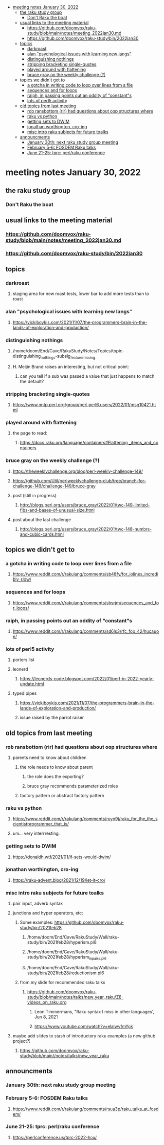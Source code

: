 - [meeting notes January 30, 2022](#orgf110c58)
  - [the raku study group](#orged369d1)
    - [Don't Raku the boat](#org8502fb6)
  - [usual links to the meeting material](#orgf0aca28)
    - [<https://github.com/doomvox/raku-study/blob/main/notes/meeting_2022jan30.md>](#orgd5344f7)
    - [<https://github.com/doomvox/raku-study/bin/2022jan30>](#org0da297b)
  - [topics](#orgc67a808)
    - [darkroast](#org32c0748)
    - [alan "psychological issues with learning new langs"](#orge3671dd)
    - [distinguishing nothings](#org7c20264)
    - [stripping bracketing single-quotes](#orga8d06a9)
    - [played around with flattening](#orgd6e0758)
    - [bruce gray on the weekly challenge (?)](#org0ed9bba)
  - [topics we didn't get to](#orgbdd0a1d)
    - [a gotcha in writing code to loop over lines from a file](#org029e2f8)
    - [sequences and for loops](#org5ae42ed)
    - [raiph, in passing points out an oddity of "constant"s](#org436be9c)
    - [lots of perl5 activity](#org87d4041)
  - [old topics from last meeting](#org5f93c84)
    - [rob ransbottom (rir) had questions about oop structures where](#org232d1de)
    - [raku vs python](#org20ea791)
    - [getting sets to DWIM](#org424a6a7)
    - [jonathan worthington, cro-ing](#org636b870)
    - [misc intro raku subjects for future toalks](#org865656c)
  - [announcments](#org0cc62c8)
    - [January 30th: next raku study group meeting](#org012a546)
    - [February 5-6: FOSDEM Raku talks](#orgfa33e0c)
    - [June 21-25: tprc: perl/raku conference](#org217053d)


<a id="orgf110c58"></a>

# meeting notes January 30, 2022


<a id="orged369d1"></a>

## the raku study group


<a id="org8502fb6"></a>

### Don't Raku the boat


<a id="orgf0aca28"></a>

## usual links to the meeting material


<a id="orgd5344f7"></a>

### <https://github.com/doomvox/raku-study/blob/main/notes/meeting_2022jan30.md>


<a id="org0da297b"></a>

### <https://github.com/doomvox/raku-study/bin/2022jan30>


<a id="orgc67a808"></a>

## topics


<a id="org32c0748"></a>

### darkroast

1.  staging area for new roast tests, lower bar to add more tests than to roast


<a id="orge3671dd"></a>

### alan "psychological issues with learning new langs"

1.  <https://vickiboykis.com/2021/11/07/the-programmers-brain-in-the-lands-of-exploration-and-production/>


<a id="org7c20264"></a>

### distinguishing nothings

1.  /home/doom/End/Cave/RakuStudy/Notes/Topics/topic-distinguishing<sub>nothings</sub>-subsig<sub>feature</sub><sub>missing</sub>

2.  H. Meijin Brand raises an interesting, but not critical point:

    1.  can you tell if a sub was passed a value that just happens to match the default?


<a id="orga8d06a9"></a>

### stripping bracketing single-quotes

1.  <https://www.nntp.perl.org/group/perl.perl6.users/2022/01/msg10421.html>


<a id="orgd6e0758"></a>

### played around with flattening

1.  the page to read:

    1.  <https://docs.raku.org/language/containers#Flattening,_items_and_containers>


<a id="org0ed9bba"></a>

### bruce gray on the weekly challenge (?)

1.  <https://theweeklychallenge.org/blog/perl-weekly-challenge-149/>

2.  <https://github.com/Util/perlweeklychallenge-club/tree/branch-for-challenge-149/challenge-149/bruce-gray>

3.  post (still in progress)

    1.  <http://blogs.perl.org/users/bruce_gray/2022/01/twc-149-limited-fibs-and-bases-of-unusual-size.html>

4.  post about the last challenge

    1.  <http://blogs.perl.org/users/bruce_gray/2022/01/twc-148-numbrs-and-cubic-cards.html>


<a id="orgbdd0a1d"></a>

## topics we didn't get to


<a id="org029e2f8"></a>

### a gotcha in writing code to loop over lines from a file

1.  <https://www.reddit.com/r/rakulang/comments/sb48fy/for_iolines_incredibly_slow/>


<a id="org5ae42ed"></a>

### sequences and for loops

1.  <https://www.reddit.com/r/rakulang/comments/sbsrjm/sequences_and_for_loops/>


<a id="org436be9c"></a>

### raiph, in passing points out an oddity of "constant"s

1.  <https://www.reddit.com/r/rakulang/comments/sd6ls3/rfc_foo_42/hucauoe/>


<a id="org87d4041"></a>

### lots of perl5 activity

1.  porters list

2.  leonerd

    1.  <https://leonerds-code.blogspot.com/2022/01/perl-in-2022-yearly-update.html>

3.  typed pipes

    1.  <https://vickiboykis.com/2021/11/07/the-programmers-brain-in-the-lands-of-exploration-and-production/>
    
    2.  issue raised by the parrot raiser


<a id="org5f93c84"></a>

## old topics from last meeting


<a id="org232d1de"></a>

### rob ransbottom (rir) had questions about oop structures where

1.  parents need to know about children

    1.  the role needs to know about parent
    
        1.  the role does the exporting?
        
        2.  bruce gray recommends parameterized roles
    
    2.  factory pattern or abstract factory pattern


<a id="org20ea791"></a>

### raku vs python

1.  <https://www.reddit.com/r/rakulang/comments/ruyo9j/raku_for_the_the_scientistprogrammer_that_is/>

2.  um&#x2026; very interrresting.


<a id="org424a6a7"></a>

### getting sets to DWIM

1.  <https://donaldh.wtf/2021/01/if-sets-would-dwim/>


<a id="org636b870"></a>

### jonathan worthington, cro-ing

1.  <https://raku-advent.blog/2021/12/19/let-it-cro/>


<a id="org865656c"></a>

### misc intro raku subjects for future toalks

1.  pair input, adverb syntax

2.  junctions and hyper operators, etc:

    1.  Some examples: <https://github.com/doomvox/raku-study/bin/2021feb28>
    
        1.  /home/doom/End/Cave/RakuStudy/Wall/raku-study/bin/2021feb28/hyperism.pl6
        
        2.  /home/doom/End/Cave/RakuStudy/Wall/raku-study/bin/2021feb28/hyperism<sub>in</sub><sub>pairs.pl6</sub>
        
        3.  /home/doom/End/Cave/RakuStudy/Wall/raku-study/bin/2021feb28/reductionism.pl6
    
    2.  from my slide for recommended raku talks
    
        1.  <https://github.com/doomvox/raku-study/blob/main/notes/talks/new_year_raku/Z8-videos_on_raku.org>
        
            1.  Leon Timmermans, "Raku syntax I miss in other languages', Jun 8, 2021
            
            2.  <https://www.youtube.com/watch?v=elalwvfmYgk>

3.  maybe add slides to stash of introductory raku examples (a new github project?)

    1.  <https://github.com/doomvox/raku-study/blob/main//notes/talks/new_year_raku>


<a id="org0cc62c8"></a>

## announcments


<a id="org012a546"></a>

### January 30th: next raku study group meeting


<a id="orgfa33e0c"></a>

### February 5-6: FOSDEM Raku talks

1.  <https://www.reddit.com/r/rakulang/comments/rsua3p/raku_talks_at_fosdem/>


<a id="org217053d"></a>

### June 21-25: tprc: perl/raku conference

1.  <https://perlconference.us/tprc-2022-hou/>
